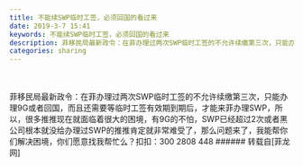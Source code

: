 ```yaml
---
title: 不能续SWP临时工签，必须回国的看过来
date: 2019-3-7 15:41
keywords: 不能续SWP临时工签，必须回国的看过来
description: 菲移民局最新政令：在菲办理过两次SWP临时工签的不允许续缴第三次，只能办理9G或者回国，而且还需要等临时工签有效期到期后，才能来菲办理SWP，所以，很多推推现在就面临着很大的困境，有9G的不怕，SWP已经超过2次或者黑公司根本就没给办理过SWP的推推肯定就非常难受了，那么问题来了，我能帮你们解决困境，你们愿意找我帮忙么？扣扣：300 2808 448
categories: sharing
---
```

<td class="t_f" id="postmessage_3175470">

<br/>
<br/>
菲移民局最新政令：在菲办理过两次SWP临时工签的不允许续缴第三次，只能办理9G或者回国，而且还需要等临时工签有效期到期后，才能来菲办理SWP，所以，很多推推现在就面临着很大的困境，有9G的不怕，SWP已经超过2次或者黑公司根本就没给办理过SWP的推推肯定就非常难受了，那么问题来了，我能帮你们解决困境，你们愿意找我帮忙么？扣扣：300 2808 448</td>
###### 转载自[菲龙网]